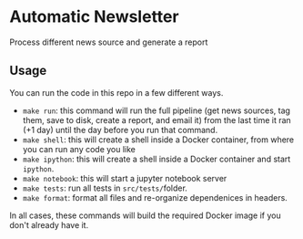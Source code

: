 # Automatic Newsletter
Process different news source and generate a report


## Usage

You can run the code in this repo in a few different ways.
* ``make run``: this command will run the full pipeline (get news sources, tag them, save to disk, create a report, and email it) from the last time it ran (+1 day) until the day before you run that command.
* ``make shell``: this will create a shell inside a Docker container, from where you can run any code you like
* ``make ipython``: this will create a shell inside a Docker container and start `ipython`.
* ``make notebook``: this will start a jupyter notebook server
* ``make tests``: run all tests in `src/tests/`folder.
* ``make format``: format all files and re-organize dependenices in headers.

In all cases, these commands will build the required Docker image if 
you don't already have it. 